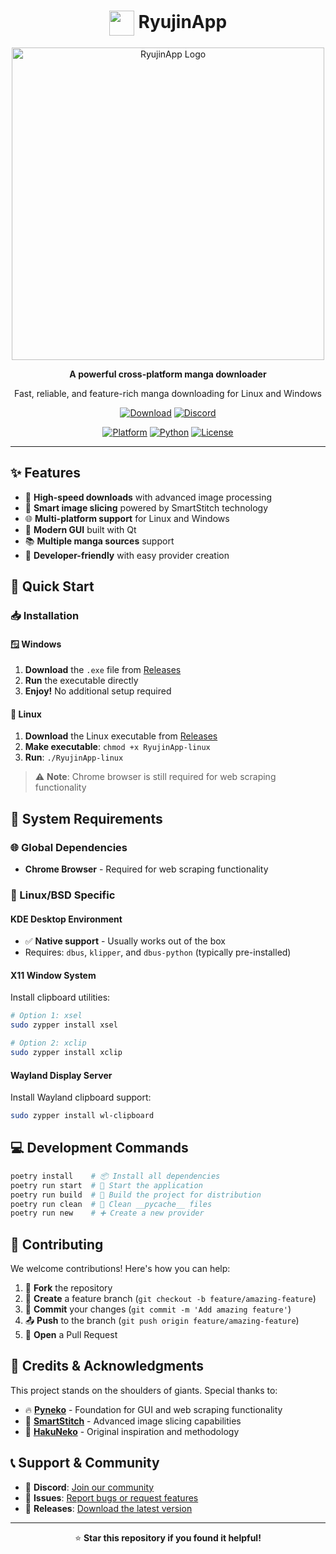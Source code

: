 <div align="center">
  
  # <img src="https://i.imgur.com/PABzg9J.jpeg" width="40" height="40" style="vertical-align: middle;"> RyujinApp

  <a href="https://github.com/Ryujin-K/RyujinApp">
    <img width="500" src="https://i.imgur.com/EWWKqIw.png" alt="RyujinApp Logo" />
  </a>
  
  **A powerful cross-platform manga downloader**
  
  Fast, reliable, and feature-rich manga downloading for Linux and Windows
  
  [![Download](https://img.shields.io/badge/Download-Latest_Release-blue.svg?style=for-the-badge)](https://github.com/Ryujin-K/RyujinApp/releases)
  [![Discord](https://img.shields.io/badge/Discord-Join_Community-5865F2?style=for-the-badge&logo=discord&logoColor=white)](https://discord.gg/cTa5WbEsfS)
  
  [![Platform](https://img.shields.io/badge/Platform-Linux%20%7C%20Windows-lightgrey.svg?style=flat-square)](https://github.com/Ryujin-K/RyujinApp/releases)
  [![Python](https://img.shields.io/badge/Python-3.8+-blue.svg?style=flat-square&logo=python&logoColor=white)](https://www.python.org/)
  [![License](https://img.shields.io/github/license/Ryujin-K/RyujinApp?style=flat-square)](LICENSE)
  
</div>

---

## ✨ Features

- 🚀 **High-speed downloads** with advanced image processing
- 🔄 **Smart image slicing** powered by SmartStitch technology
- 🌐 **Multi-platform support** for Linux and Windows
- 🎨 **Modern GUI** built with Qt
- 📚 **Multiple manga sources** support
- 🔧 **Developer-friendly** with easy provider creation

## 🚀 Quick Start

### 📥 Installation

#### 🪟 Windows
1. **Download** the `.exe` file from [Releases](https://github.com/Ryujin-K/RyujinApp/releases)
2. **Run** the executable directly
3. **Enjoy!** No additional setup required

#### 🐧 Linux
1. **Download** the Linux executable from [Releases](https://github.com/Ryujin-K/RyujinApp/releases)
2. **Make executable**: `chmod +x RyujinApp-linux`
3. **Run**: `./RyujinApp-linux`

> ⚠️ **Note**: Chrome browser is still required for web scraping functionality

## 🔧 System Requirements

### 🌐 Global Dependencies
- **Chrome Browser** - Required for web scraping functionality

### 🐧 Linux/BSD Specific

#### KDE Desktop Environment
- ✅ **Native support** - Usually works out of the box
- Requires: `dbus`, `klipper`, and `dbus-python` (typically pre-installed)

#### X11 Window System
Install clipboard utilities:
```bash
# Option 1: xsel
sudo zypper install xsel

# Option 2: xclip  
sudo zypper install xclip
```

#### Wayland Display Server
Install Wayland clipboard support:
```bash
sudo zypper install wl-clipboard
```

## 💻 Development Commands

```bash
poetry install    # 📦 Install all dependencies
poetry run start  # 🚀 Start the application
poetry run build  # 🔨 Build the project for distribution
poetry run clean  # 🧹 Clean __pycache__ files
poetry run new    # ➕ Create a new provider
```

## 🤝 Contributing

We welcome contributions! Here's how you can help:

1. 🍴 **Fork** the repository
2. 🌿 **Create** a feature branch (`git checkout -b feature/amazing-feature`)
3. 💾 **Commit** your changes (`git commit -m 'Add amazing feature'`)
4. 📤 **Push** to the branch (`git push origin feature/amazing-feature`)
5. 🔀 **Open** a Pull Request

## 📜 Credits & Acknowledgments

This project stands on the shoulders of giants. Special thanks to:

- 🔥 **[Pyneko](https://github.com/Lyem/Pyneko)** - Foundation for GUI and web scraping functionality
- 🧩 **[SmartStitch](https://github.com/MechTechnology/SmartStitch)** - Advanced image slicing capabilities
- 👑 **[HakuNeko](https://github.com/manga-download/hakuneko)** - Original inspiration and methodology

## 📞 Support & Community

- 💬 **Discord**: [Join our community](https://discord.gg/zhfWRqYY6B)
- 🐛 **Issues**: [Report bugs or request features](https://github.com/Ryujin-K/RyujinApp/issues)
- 📖 **Releases**: [Download the latest version](https://github.com/Ryujin-K/RyujinApp/releases)

---

<div align="center">
    
  ⭐ **Star this repository if you found it helpful!**
  
</div>
